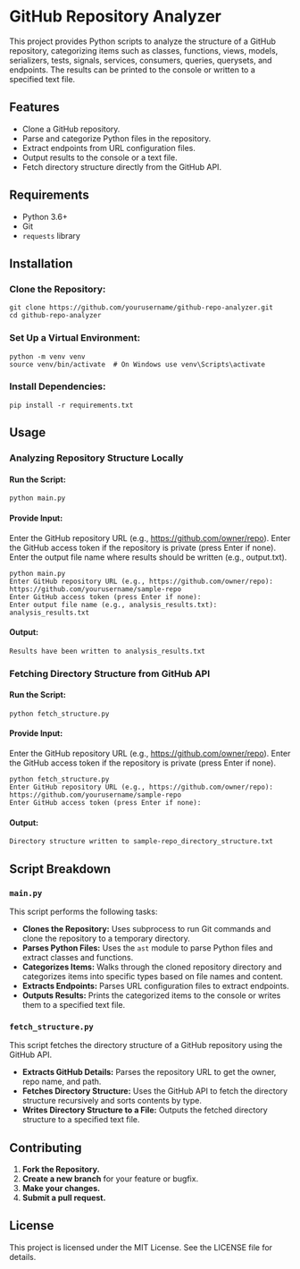 # GitHub Repository Analyzer

This project provides Python scripts to analyze the structure of a GitHub repository, categorizing items such as classes, functions, views, models, serializers, tests, signals, services, consumers, queries, querysets, and endpoints. The results can be printed to the console or written to a specified text file.

## Features
- Clone a GitHub repository.
- Parse and categorize Python files in the repository.
- Extract endpoints from URL configuration files.
- Output results to the console or a text file.
- Fetch directory structure directly from the GitHub API.

## Requirements
- Python 3.6+
- Git
- `requests` library

## Installation

### Clone the Repository:

```
git clone https://github.com/yourusername/github-repo-analyzer.git
cd github-repo-analyzer
```

### Set Up a Virtual Environment:

```
python -m venv venv
source venv/bin/activate  # On Windows use venv\Scripts\activate
```

### Install Dependencies:

```
pip install -r requirements.txt
```

## Usage
### Analyzing Repository Structure Locally

#### Run the Script:

```
python main.py
```

#### Provide Input:
Enter the GitHub repository URL (e.g., https://github.com/owner/repo).
Enter the GitHub access token if the repository is private (press Enter if none).
Enter the output file name where results should be written (e.g., output.txt).

```
python main.py
Enter GitHub repository URL (e.g., https://github.com/owner/repo): https://github.com/yourusername/sample-repo
Enter GitHub access token (press Enter if none):
Enter output file name (e.g., analysis_results.txt): analysis_results.txt
```

#### Output:

```
Results have been written to analysis_results.txt
```

### Fetching Directory Structure from GitHub API

#### Run the Script:

```
python fetch_structure.py
```

#### Provide Input:
Enter the GitHub repository URL (e.g., https://github.com/owner/repo).
Enter the GitHub access token if the repository is private (press Enter if none).

```
python fetch_structure.py
Enter GitHub repository URL (e.g., https://github.com/owner/repo): https://github.com/yourusername/sample-repo
Enter GitHub access token (press Enter if none):
```

#### Output:

```
Directory structure written to sample-repo_directory_structure.txt
```

## Script Breakdown

### `main.py`

This script performs the following tasks:

- **Clones the Repository:** Uses subprocess to run Git commands and clone the repository to a temporary directory.
- **Parses Python Files:** Uses the `ast` module to parse Python files and extract classes and functions.
- **Categorizes Items:** Walks through the cloned repository directory and categorizes items into specific types based on file names and content.
- **Extracts Endpoints:** Parses URL configuration files to extract endpoints.
- **Outputs Results:** Prints the categorized items to the console or writes them to a specified text file.

### `fetch_structure.py`

This script fetches the directory structure of a GitHub repository using the GitHub API.

- **Extracts GitHub Details:** Parses the repository URL to get the owner, repo name, and path.
- **Fetches Directory Structure:** Uses the GitHub API to fetch the directory structure recursively and sorts contents by type.
- **Writes Directory Structure to a File:** Outputs the fetched directory structure to a specified text file.

## Contributing

1. **Fork the Repository.**
2. **Create a new branch** for your feature or bugfix.
3. **Make your changes.**
4. **Submit a pull request.**

## License

This project is licensed under the MIT License. See the LICENSE file for details.
